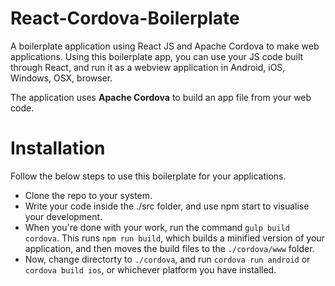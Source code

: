 # React-Cordova-Boilerplate
A boilerplate application using React JS and Apache Cordova to make web applications. Using this boilerplate app, you can use your JS code built through React, and  run it as a webview application in Android, iOS, Windows, OSX, browser.

The application uses **Apache Cordova** to build an app file from your web code.

# Installation
Follow the below steps to use this boilerplate for your applications.
- Clone the repo to your system.
- Write your code inside the ./src folder, and use npm start to visualise your development.
- When you're done with your work, run the command <code>gulp build cordova</code>. This runs <code>npm run build</code>, which builds a minified version of your application, and then moves the build files to the ```./cordova/www``` folder.
- Now, change directorty to ```./cordova```, and run <code>cordova run android</code> or <code>cordova build ios</code>, or whichever platform you have installed.